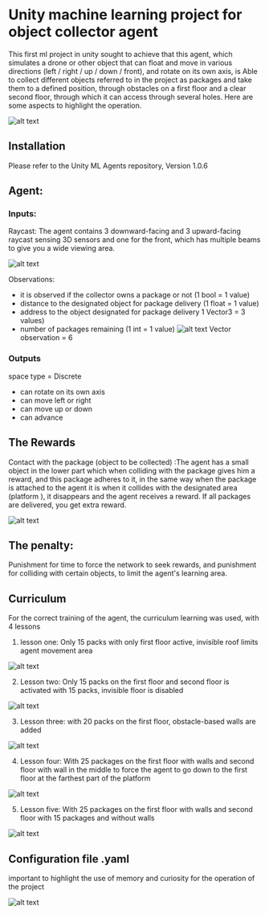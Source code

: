 # Unity machine learning project for object collector agent
This first ml project in unity sought to achieve that this agent, which simulates a drone or other object that can float and move in various directions (left / right / up / down / front), and rotate on its own axis, is Able to collect different objects referred to in the project as packages and take them to a defined position, through obstacles on a first floor and a clear second floor, through which it can access through several holes. Here are some aspects to highlight the operation.

![alt text](https://github.com/miguelAgudelo/unity-ml-gatherer/blob/main/images/gathererML.gif)

## Installation
Please refer to the Unity ML Agents repository, Version 1.0.6

## Agent:

### Inputs:

Raycast: The agent contains 3 downward-facing and 3 upward-facing raycast sensing 3D sensors and one for the front, which has multiple beams to give you a wide viewing area.

![alt text](https://github.com/miguelAgudelo/unity-ml-gatherer/blob/main/images/gathererMl1.png)

Observations:

* it is observed if the collector owns a package or not (1 bool = 1 value)
* distance to the designated object for package delivery (1 float = 1 value)
* address to the object designated for package delivery 1 Vector3 = 3 values)
* number of packages remaining (1 int = 1 value)
![alt text](https://github.com/miguelAgudelo/unity-ml-gatherer/blob/main/images/gathererMl2.png)
Vector observation = 6

### Outputs

space type = Discrete

* can rotate on its own axis
* can move left or right
* can move up or down
* can advance

## The Rewards

Contact with the package (object to be collected) :The agent has a small object in the lower part which when colliding with the package gives him a reward, and this package adheres to it, in the same way when the package is attached to the agent it is when it collides with the designated area (platform ), it disappears and the agent receives a reward. If all packages are delivered, you get extra reward.

![alt text](https://github.com/miguelAgudelo/unity-ml-gatherer/blob/main/images/gathererMl3.png)

## The penalty:

Punishment for time to force the network to seek rewards, and punishment for colliding with certain objects, to limit the agent's learning area.

## Curriculum

For the correct training of the agent, the curriculum learning was used, with 4 lessons

1. lesson one: Only 15 packs with only first floor active, invisible roof limits agent movement area

![alt text](https://github.com/miguelAgudelo/unity-ml-gatherer/blob/main/images/gathererMl4.png)

2. Lesson two: Only 15 packs on the first floor and second floor is activated with 15 packs, invisible floor is disabled

![alt text](https://github.com/miguelAgudelo/unity-ml-gatherer/blob/main/images/gathererMl5.png)

3. Lesson three: with 20 packs on the first floor, obstacle-based walls are added

![alt text](https://github.com/miguelAgudelo/unity-ml-gatherer/blob/main/images/gathererMl6.png)

4. Lesson four: With 25 packages on the first floor with walls and second floor with wall in the middle to force the agent to go down to the first floor at the farthest part of the platform

![alt text](https://github.com/miguelAgudelo/unity-ml-gatherer/blob/main/images/gathererMl7.png)

5. Lesson five: With 25 packages on the first floor with walls and second floor with 15 packages and without walls

![alt text](https://github.com/miguelAgudelo/unity-ml-gatherer/blob/main/images/gathererMl8.png)

## Configuration file .yaml

important to highlight the use of memory and curiosity for the operation of the project

![alt text](https://github.com/miguelAgudelo/unity-ml-gatherer/blob/main/images/trainer_config_curriculum_g.yaml.png)







